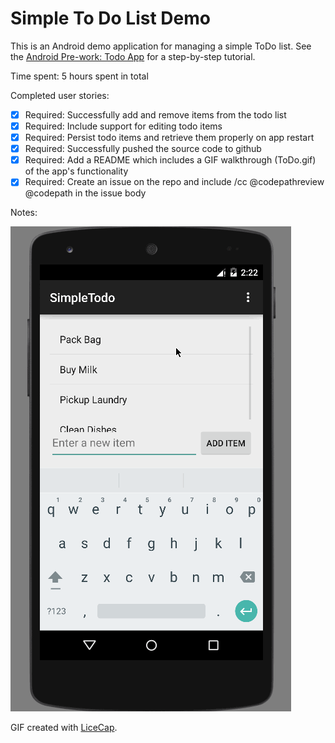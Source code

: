 # Simple To Do List Demo

This is an Android demo application for managing a simple ToDo list. See the [Android Pre-work: Todo App](http://courses.codepath.com/snippets/intro_to_android/prework) for a step-by-step tutorial.

Time spent: 5 hours spent in total

Completed user stories:

 * [x] Required: Successfully add and remove items from the todo list
 * [x] Required: Include support for editing todo items
 * [x] Required: Persist todo items and retrieve them properly on app restart
 * [x] Required: Successfully pushed the source code to github
 * [x] Required: Add a README which includes a GIF walkthrough (ToDo.gif) of the app's functionality
 * [x] Required: Create an issue on the repo and include /cc @codepathreview @codepath in the issue body

Notes:

![Video Walkthrough](ToDo.gif)

GIF created with [LiceCap](http://www.cockos.com/licecap/).
